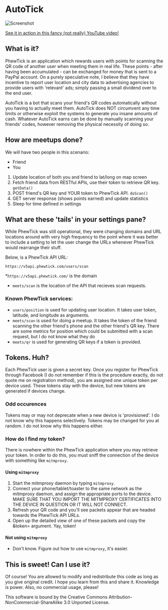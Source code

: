 AutoTick
========

![Screenshot](http://davidstancu.me/snapr/wEZRNY.png)

[See it in action in this fancy (not really) YouTube video!](http://www.youtube.com/watch?v=k6EspG7LuZY)

## What is it?

PhewTick is an application which rewards users with points for scanning the QR code of another user when meeting them in real life. These points - after having been accumulated - can be exchanged for money that is sent to a PayPal account. On a purely speculative note, I believe that they have incentive to report user location and city data to advertising agencies to provide users with 'relevant' ads; simply passing a small dividend over to the end user.

AutoTick is a bot that scans your friend's QR codes automatically without you having to actually meet them. AutoTick does NOT circumvent any time limits or otherwise exploit the systems to generate you insane amounts of cash. Whatever AutoTick earns can be done by manually scanning your friends' codes, however removing the physical necessity of doing so.

## How are meetups done?

We will have two people in this scenario: 

* Friend 
* You

1. Update location of both you and friend to lat/long on map screen
2. Fetch friend data from RESTful APIs, use their token to retrieve QR key. `getData()`
3. POST friend's QR key and YOUR token to PhewTick API. `doScan()`
4. GET server response (shows points earned) and update statistics
5. Sleep for time defined in settings


## What are these 'tails' in your settings pane?

While PhewTick was still operational, they were changing domains and URL locations around with very high frequency to the point where it was better to include a setting to let the user change the URLs whenever PhewTick would rearrange their stuff.

Below, is a PhewTick API URL:

`https://v5api.phewtick.com/users/scan`

*`https://v5api.phewtick.com/` is the domain
* `meets/scan` is the location of the API that recieves scan requests.

### Known PhewTick services:

* `users/position` is used for updating user location. It takes user token, latitude, and longitude as arguments.
* `meets/scan` is used for doing a meetup. It takes the token of the friend scanning the other friend's phone and the other friend's QR key. There are some metrics for position which could be submitted with a scan request, but I do not know what they do
* `meets/qr` is used for generating QR keys if a token is provided.

## Tokens. Huh?

Each PhewTick user is given a secret key. Once you register for PhewTick through Facebook (I do not remember if this is the procedure exactly, do not quote me on registration method), you are assigned one unique token per device used. These tokens stay with the device, but new tokens are generated if devices change.

### Odd occurences

Tokens may or may not deprecate when a new device is 'provisioned'. I do not know why this happens selectively.
Tokens may be changed for you at random. I do not know why this happens either.

### How do I find my token?

There is nowhere within the PhewTick application where you may retrieve your token. In order to do this, you must sniff the connection of the device with something like `mitmproxy`.

#### Using `mitmproxy`

1. Start the mitmproxy daemon by typing `mitmproxy`.
2. Connect your phone/tablet/toaster to the same network as the mitmproxy daemon, and assign the appropriate ports to the device. MAKE SURE THAT YOU IMPORT THE MITMPROXY CERTIFICATES INTO THE DEVICE IN QUESTION OR IT WILL NOT CONNECT.
3. Refresh your QR code and you'll see packets appear that are headed towards the PhewTick API URLs.
4. Open up the detailed view of one of these packets and copy the &token= argument. Yay, token!

#### Not using `mitmproxy`

* Don't know. Figure out how to use `mitmproxy`, it's easier.


## This is sweet! Can I use it?

Of course! You are allowed to modify and redistribute this code as long as you give original credit. I hope you learn from this and share it. Knowledge is power. Also, no commercial usage, please!

This software is bound by the Creative Commons Attribution-NonCommercial-ShareAlike 3.0 Unported License.

